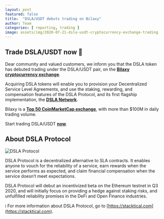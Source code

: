 ```yaml
---
layout: post
featured: false
title:  "DSLA/USDT debuts trading on Bilaxy"
author: Team
categories: [ reporting, trading ]
image: assets/img/2020-07-21-dsla-usdt-cryptocurrency-exchange-trading-bilaxy.jpg
---
```


## Trade DSLA/USDT now 🚀

Dear community and valued customers, we inform you that the DSLA token has debuted trading under the DSLA/USDT pair, on the **[Bilaxy cryptocurrency exchange](https://bilaxy.com/trade/DSLA_USDT)**.

Acquiring DSLA tokens will enable you to provision your Decentralized Service Level Agreements, and use the staking, rewarding, and compensation features of the DSLA Protocol, and its first flagship implementation, the **[DSLA Network](https://dsla.network)**.

Bilaxy is a **[Top 50 CoinMarketCap exchange](https://coinmarketcap.com/rankings/exchanges/)**, with more than $100M in daily trading volume. 

Start trading DSLA/USDT  **[now](https://bilaxy.com/trade/DSLA_USDT)**.

## About DSLA Protocol

![DSLA Protocol](https://storage.googleapis.com/stacktical-public/dsla-protocol_by_stacktical.png) 

DSLA Protocol is a decentralized alternative to SLA contracts. It enables anyone to vouch for the reliability of a service, earn rewards when the service performs as expected, and claim financial compensation when the service doesn’t meet expectations. 

DSLA Protocol will debut an incentivized beta on the Ethereum testnet in Q3 2020, and will initially focus on providing a hedge against staking risks, and unfulfilled reliability promises in the DeFi and Open Finance industries. 

ℹ️ For more information about DSLA Protocol, go to [https://stacktical.com](https://stacktical.com).
